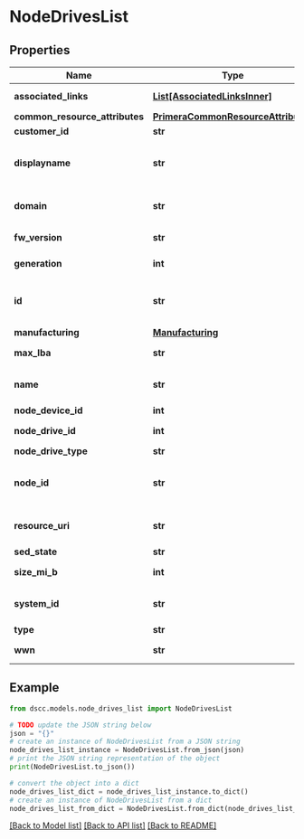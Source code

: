 # NodeDrivesList


## Properties

Name | Type | Description | Notes
------------ | ------------- | ------------- | -------------
**associated_links** | [**List[AssociatedLinksInner]**](AssociatedLinksInner.md) | Associated Links Details | [optional] 
**common_resource_attributes** | [**PrimeraCommonResourceAttributes**](PrimeraCommonResourceAttributes.md) |  | [optional] 
**customer_id** | **str** | customerId | [optional] 
**displayname** | **str** | Name to be used for display purposes | [optional] 
**domain** | **str** | Domain that the resource belongs to | [optional] 
**fw_version** | **str** | Firmware version | [optional] 
**generation** | **int** | generation &#x60;Filter, Sort&#x60; | [optional] 
**id** | **str** | Unique Identifier of the resource. &#x60;Filter&#x60; | [optional] 
**manufacturing** | [**Manufacturing**](Manufacturing.md) |  | [optional] 
**max_lba** | **str** | Max Logical Block Address | [optional] 
**name** | **str** | Name of the resource. &#x60;Filter, Sort&#x60; | [optional] 
**node_device_id** | **int** | ID of the node | [optional] 
**node_drive_id** | **int** | Numeric ID of the resource | [optional] 
**node_drive_type** | **str** | Node type | [optional] 
**node_id** | **str** | Unique Identifier of the node. &#x60;Filter, Sort&#x60; | [optional] 
**resource_uri** | **str** | resourceUri for detailed node object | [optional] 
**sed_state** | **str** | SED state | [optional] 
**size_mi_b** | **int** | Size in MiB. &#x60;Filter, Sort&#x60; | [optional] 
**system_id** | **str** | SystemId/Serial Number  of the array. | [optional] 
**type** | **str** | type | [optional] 
**wwn** | **str** | Unique World Wide Name | [optional] 

## Example

```python
from dscc.models.node_drives_list import NodeDrivesList

# TODO update the JSON string below
json = "{}"
# create an instance of NodeDrivesList from a JSON string
node_drives_list_instance = NodeDrivesList.from_json(json)
# print the JSON string representation of the object
print(NodeDrivesList.to_json())

# convert the object into a dict
node_drives_list_dict = node_drives_list_instance.to_dict()
# create an instance of NodeDrivesList from a dict
node_drives_list_from_dict = NodeDrivesList.from_dict(node_drives_list_dict)
```
[[Back to Model list]](../README.md#documentation-for-models) [[Back to API list]](../README.md#documentation-for-api-endpoints) [[Back to README]](../README.md)


